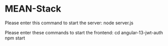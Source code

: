 # MEAN-Stack
Please enter this command to start the server: 
node server.js

Please enter these commands to start the frontend: 
cd angular-13-jwt-auth 
npm start
